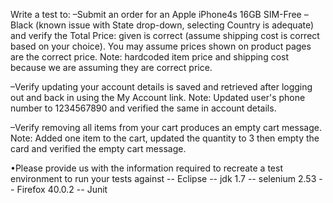 Write a test to: 
–Submit an order for an Apple iPhone4s 16GB SIM-Free – Black (known issue with State drop-down, selecting Country is adequate) and verify the Total Price: given is correct (assume shipping cost is correct based on your choice). You may assume prices shown on product pages are the correct price. 
	Note: hardcoded item price and shipping cost because we are assuming they are correct price.
	
–Verify updating your account details is saved and retrieved after logging out and back in using the My Account link. 
	Note: Updated user's phone number to 1234567890 and verified the same in account details.
	
–Verify removing all items from your cart produces an empty cart message. 
	Note: Added one item to the cart, updated the quantity to 3 then empty the card and verified the empty cart message.
	

•Please provide us with the information  required to recreate a test environment  to run your tests against 
-- Eclipse
-- jdk 1.7
-- selenium 2.53
-- Firefox 40.0.2
-- Junit
	

